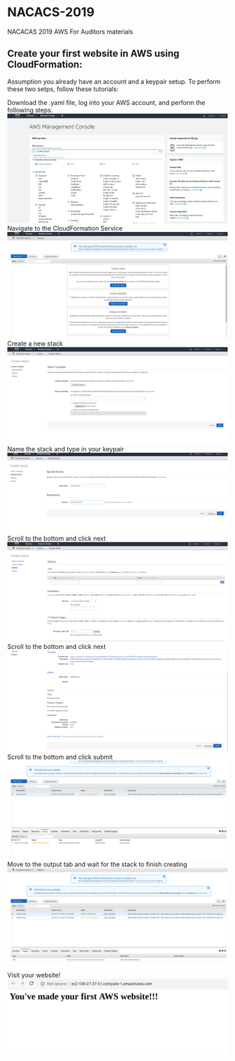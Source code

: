 # NACACS-2019
NACACAS 2019 AWS For Auditors materials


## Create your first website in AWS using CloudFormation:
Assumption you already have an account and a keypair setup. To perform these two setps, follow these tutorials:


Download the .yaml file, log into your AWS account, and perform the following steps.
![AWSHome](/images/1.png)
Navigate to the CloudFormation Service
![2](/images/2.png)
Create a new stack
![3](/images/3.png)
Name the stack and type in your keypair
![4](/images/4.png)
Scroll to the bottom and click next
![5](/images/5.png)
Scroll to the bottom and click next
![6](/images/6.png)
Scroll to the bottom and click submit
![7](/images/7.png)
Move to the output tab and wait for the stack to finish creating
![8](/images/8.png)
Visit your website!
![10](/images/10.png)
